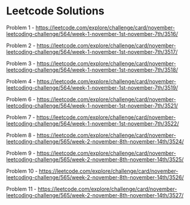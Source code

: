 <h1>Leetcode Solutions</h1>

Problem 1 - https://leetcode.com/explore/challenge/card/november-leetcoding-challenge/564/week-1-november-1st-november-7th/3516/

Problem 2 - https://leetcode.com/explore/challenge/card/november-leetcoding-challenge/564/week-1-november-1st-november-7th/3517/

Problem 3 - https://leetcode.com/explore/challenge/card/november-leetcoding-challenge/564/week-1-november-1st-november-7th/3518/

Problem 4 - https://leetcode.com/explore/challenge/card/november-leetcoding-challenge/564/week-1-november-1st-november-7th/3519/

Problem 6 - https://leetcode.com/explore/challenge/card/november-leetcoding-challenge/564/week-1-november-1st-november-7th/3521/

Problem 7 - https://leetcode.com/explore/challenge/card/november-leetcoding-challenge/564/week-1-november-1st-november-7th/3522/

Problem 8 - https://leetcode.com/explore/challenge/card/november-leetcoding-challenge/565/week-2-november-8th-november-14th/3524/

Problem 9 - https://leetcode.com/explore/challenge/card/november-leetcoding-challenge/565/week-2-november-8th-november-14th/3525/

Problem 10 - https://leetcode.com/explore/challenge/card/november-leetcoding-challenge/565/week-2-november-8th-november-14th/3526/

Problem 11 - https://leetcode.com/explore/challenge/card/november-leetcoding-challenge/565/week-2-november-8th-november-14th/3527/
